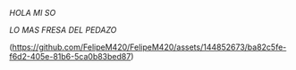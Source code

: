 *HOLA MI SO* 

_LO MAS FRESA DEL PEDAZO_


(https://github.com/FelipeM420/FelipeM420/assets/144852673/ba82c5fe-f6d2-405e-81b6-5ca0b83bed87)


